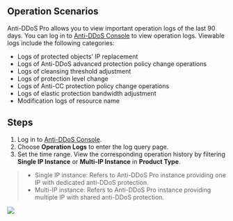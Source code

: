 ## Operation Scenarios
Anti-DDoS Pro allows you to view important operation logs of the last 90 days. You can log in to [Anti-DDoS Console](https://console.cloud.tencent.com/dayu/overview) to view operation logs. Viewable logs include the following categories:
- Logs of protected objects’ IP replacement         
- Logs of Anti-DDoS advanced protection policy change operations 
- Logs of cleansing threshold adjustment
- Logs of protection level change   
- Logs of Anti-CC protection policy change operations  
- Logs of elastic protection bandwidth adjustment   
- Modification logs of resource name      

## Steps

1. Log in to [Anti-DDoS Console](https://console.cloud.tencent.com/dayu/overview).
2. Choose **Operation Logs** to enter the log query page.
3. Set the time range. View the corresponding operation history by filtering **Single IP Instance** or **Multi-IP Instance** in **Product Type**.
>- Single IP instance: Refers to Anti-DDoS Pro instance providing one IP with dedicated anti-DDoS protection.
>- Multi-IP instance: Refers to Anti-DDoS Pro instance providing multiple IP with shared anti-DDoS protection.

 ![](https://main.qcloudimg.com/raw/4ce2e4f798d00dc61b4c03bf71291fd8.png)
